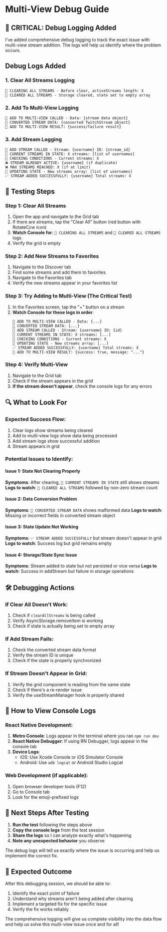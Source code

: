 # Multi-View Debug Guide

## 🚨 CRITICAL: Debug Logging Added

I've added comprehensive debug logging to track the exact issue with multi-view stream addition. The logs will help us identify where the problem occurs.

## Debug Logs Added

### 1. Clear All Streams Logging
```
🧹 CLEARING ALL STREAMS - Before clear, activeStreams length: X
🧹 CLEARED ALL STREAMS - Storage cleared, state set to empty array
```

### 2. Add To Multi-View Logging
```
🚀 ADD TO MULTI-VIEW CALLED - Data: {stream data object}
🚀 CONVERTED STREAM DATA: {converted TwitchStream object}
🚀 ADD TO MULTI-VIEW RESULT: {success/failure result}
```

### 3. Add Stream Logging
```
🎯 ADD STREAM CALLED - Stream: {username} ID: {stream_id}
🎯 CURRENT STREAMS IN STATE: X streams: [list of usernames]
🎯 CHECKING CONDITIONS - Current streams: X
❌ STREAM ALREADY ACTIVE: {username} (if duplicate)
❌ MAX STREAMS REACHED: X (if at limit)
🎯 UPDATING STATE - New streams array: [list of usernames]
✅ STREAM ADDED SUCCESSFULLY: {username} Total streams: X
```

## 🧪 Testing Steps

### Step 1: Clear All Streams
1. Open the app and navigate to the Grid tab
2. If there are streams, tap the "Clear All" button (red button with RotateCcw icon)
3. **Watch Console for**: `🧹 CLEARING ALL STREAMS` and `🧹 CLEARED ALL STREAMS` logs
4. Verify the grid is empty

### Step 2: Add New Streams to Favorites
1. Navigate to the Discover tab
2. Find some streams and add them to favorites
3. Navigate to the Favorites tab
4. Verify the new streams appear in your favorites list

### Step 3: Try Adding to Multi-View (The Critical Test)
1. In the Favorites screen, tap the "+" button on a stream
2. **Watch Console for these logs in order**:
   ```
   🚀 ADD TO MULTI-VIEW CALLED - Data: {...}
   🚀 CONVERTED STREAM DATA: {...}
   🎯 ADD STREAM CALLED - Stream: {username} ID: {id}
   🎯 CURRENT STREAMS IN STATE: X streams: [...]
   🎯 CHECKING CONDITIONS - Current streams: X
   🎯 UPDATING STATE - New streams array: [...]
   ✅ STREAM ADDED SUCCESSFULLY: {username} Total streams: X
   🚀 ADD TO MULTI-VIEW RESULT: {success: true, message: "..."}
   ```

### Step 4: Verify Multi-View
1. Navigate to the Grid tab
2. Check if the stream appears in the grid
3. **If the stream doesn't appear**, check the console logs for any errors

## 🔍 What to Look For

### Expected Success Flow:
1. Clear logs show streams being cleared
2. Add to multi-view logs show data being processed
3. Add stream logs show successful addition
4. Stream appears in grid

### Potential Issues to Identify:

#### Issue 1: State Not Clearing Properly
**Symptoms**: After clearing, `🎯 CURRENT STREAMS IN STATE` still shows streams
**Logs to watch**: `🧹 CLEARED ALL STREAMS` followed by non-zero stream count

#### Issue 2: Data Conversion Problem
**Symptoms**: `🚀 CONVERTED STREAM DATA` shows malformed data
**Logs to watch**: Missing or incorrect fields in converted stream object

#### Issue 3: State Update Not Working
**Symptoms**: `✅ STREAM ADDED SUCCESSFULLY` but stream doesn't appear in grid
**Logs to watch**: Success log but grid remains empty

#### Issue 4: Storage/State Sync Issue
**Symptoms**: Stream added to state but not persisted or vice versa
**Logs to watch**: Success in addStream but failure in storage operations

## 🛠️ Debugging Actions

### If Clear All Doesn't Work:
1. Check if `clearAllStreams` is being called
2. Verify AsyncStorage.removeItem is working
3. Check if state is actually being set to empty array

### If Add Stream Fails:
1. Check the converted stream data format
2. Verify the stream ID is unique
3. Check if the state is properly synchronized

### If Stream Doesn't Appear in Grid:
1. Verify the grid component is reading from the same state
2. Check if there's a re-render issue
3. Verify the useStreamManager hook is properly shared

## 📱 How to View Console Logs

### React Native Development:
1. **Metro Console**: Logs appear in the terminal where you ran `npm run dev`
2. **React Native Debugger**: If using RN Debugger, logs appear in the console tab
3. **Device Logs**: 
   - iOS: Use Xcode Console or iOS Simulator Console
   - Android: Use `adb logcat` or Android Studio Logcat

### Web Development (if applicable):
1. Open browser developer tools (F12)
2. Go to Console tab
3. Look for the emoji-prefixed logs

## 🚀 Next Steps After Testing

1. **Run the test** following the steps above
2. **Copy the console logs** from the test session
3. **Share the logs** so I can analyze exactly what's happening
4. **Note any unexpected behavior** you observe

The debug logs will tell us exactly where the issue is occurring and help us implement the correct fix.

## 🎯 Expected Outcome

After this debugging session, we should be able to:
1. Identify the exact point of failure
2. Understand why streams aren't being added after clearing
3. Implement a targeted fix for the specific issue
4. Verify the fix works reliably

The comprehensive logging will give us complete visibility into the data flow and help us solve this multi-view issue once and for all!

